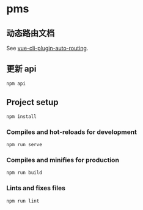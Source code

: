 # pms

## 动态路由文档

See [vue-cli-plugin-auto-routing](https://github.com/ktsn/vue-cli-plugin-auto-routing).

## 更新 api

```
npm api
```

## Project setup

```
npm install
```

### Compiles and hot-reloads for development

```
npm run serve
```

### Compiles and minifies for production

```
npm run build
```

### Lints and fixes files

```
npm run lint
```
